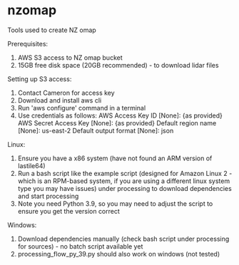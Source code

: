 # nzomap
Tools used to create NZ omap

Prerequisites:
1. AWS S3 access to NZ omap bucket
2. 15GB free disk space (20GB recommended) - to download lidar files

Setting up S3 access:
1. Contact Cameron for access key
2. Download and install aws cli
3. Run 'aws configure' command in a terminal
4. Use credentials as follows:
AWS Access Key ID [None]: {as provided}
AWS Secret Access Key [None]: {as provided}
Default region name [None]: us-east-2
Default output format [None]: json


Linux:
1. Ensure you have a x86 system (have not found an ARM version of lastile64)
2. Run a bash script like the example script (designed for Amazon Linux 2 - which is an RPM-based system, if you are using a different linux system type you may have issues) under processing to download dependencies and start processing
4. Note you need Python 3.9, so you may need to adjust the script to ensure you get the version correct


Windows:
1. Download dependencies manually (check bash script under processing for sources) - no batch script available yet
2. processing_flow_py_39.py should also work on windows (not tested)
